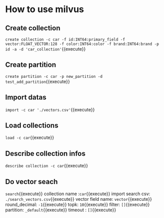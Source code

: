 # How to use milvus

## Create collection

`create collection -c car -f id:INT64:primary_field -f vector:FLOAT_VECTOR:128 -f color:INT64:color -f brand:INT64:brand -p id -a -d 'car_collection'`{{execute}}

## Create partition

`create partition -c car -p new_partition -d test_add_partition`{{execute}}

## Import datas

`import -c car './vectors.csv'`{{execute}}

## Load collections

`load -c car`{{execute}}

## Describe collection infos

`describe collection -c car`{{execute}}

## Do vector seach

`search`{{execute}}
collection name :`car`{{execute}}
import search csv: `./search_vectors.csv`{{execute}}
vector field name: `vector`{{execute}}
round_decimal: `-1`{{execute}}
topk: `10`{{execute}}
filter: `[]`{{execute}}
partition: `_default`{{execute}}
timeout : `[]`{{execute}}

